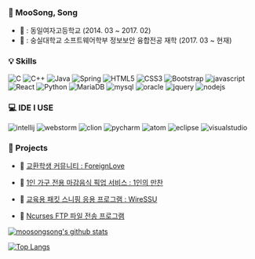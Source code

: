 ### 👩 MooSong, Song
- 🏫 : 동일여자고등학교 (2014. 03 ~ 2017. 02)
- 🏫 : 숭실대학교 소프트웨어학부 정보보안 융합전공 재학 (2017. 03 ~ 현재)

### 💡 Skills
![C](https://img.shields.io/badge/-C-A8B9CC?style=flat-square&logo=C&logoColor=black)
![C++](https://img.shields.io/badge/-C++-00599C?style=flat-square&logo=c&logoColor=white)
![Java](https://img.shields.io/badge/-Java-007396?style=flat-square&logo=Java&logoColor=white)
![Spring](https://img.shields.io/badge/-Spring-6DB33F?style=flat-square&logo=Spring&logoColor=white)
![HTML5](https://img.shields.io/badge/-HTML5-E34F26?style=flat-square&logo=HTML5&logoColor=white)
![CSS3](https://img.shields.io/badge/-CSS3-1572B6?style=flat-square&logo=CSS3&logoColor=white)
![Bootstrap](https://img.shields.io/badge/-Bootstrap-563D7C?style=flat-square&logo=Bootstrap&logoColor=white)
![javascript](https://img.shields.io/badge/-JavaScript-F7Df1E?style=flat-square&logo=JavaScript&logoColor=black)
![React](https://img.shields.io/badge/-ReactNative-61DAFB?style=flat-square&logo=React&logoColor=black)
![Python](https://img.shields.io/badge/-Python-3776AB?style=flat-square&logo=Python&logoColor=white)
![MariaDB](https://img.shields.io/badge/-MariaDB-1F305F?style=flat-square&logo=mariadb&logoColor=white)
![mysql](https://img.shields.io/badge/-MySql-4479A1?style=flat-square&logo=mysql&logoColor=white)
![oracle](https://img.shields.io/badge/-Oracle-F80000?style=flat-square&logo=oracle&logoColor=white)
![jquery](https://img.shields.io/badge/-jQuery-0769AD?style=flat-square&logo=jquery&logoColor=white)
![nodejs](https://img.shields.io/badge/-Node.js-339933?style=flat-square&logo=node.js&logoColor=white)

### 💻 IDE I USE
![intellij](https://img.shields.io/badge/-Intellij-000000?style=flat-square&logo=jetbrains&logoColor=white)
![webstorm](https://img.shields.io/badge/-WebStorm-000000?style=flat-square&logo=webstorm&logoColor=white)
![clion](https://img.shields.io/badge/-CLion-000000?style=flat-square&logo=jetbrains&logoColor=white)
![pycharm](https://img.shields.io/badge/-PyCharm-000000?style=flat-square&logo=pycharm&logoColor=white)
![atom](https://img.shields.io/badge/-Atom-66595C?style=flat-square&logo=atom&logoColor=white)
![eclipse](https://img.shields.io/badge/-eclipse-2C2255?style=flat-square&logo=eclipse&logoColor=white)
![visualstudio](https://img.shields.io/badge/-VisualStudio-5C2D91?style=flat-square&logo=microsoft&logoColor=white)

### 📂 Projects
- 📃 [교환학생 커뮤니티 : ForeignLove](https://github.com/moosongsong/WEB_Project_ForeignLove)
  
- 📃 [1인 가구 전용 마감음식 픽업 서비스 : 1인의 만찬](https://github.com/moosongsong/Dinner41_Spring_Project)
  
- 📃 [교육용 패킷 스니핑 응용 프로그램 : WireSSU](https://github.com/moosongsong/JAVA_Project_WireSSU)

- 📃 [Ncurses FTP 파일 전송 프로그램](https://github.com/moosongsong/FTP_SERVER_in_C_LINUX)

[![moosongsong's github stats](https://github-readme-stats.vercel.app/api?username=moosongsong)](https://github.com/moosongsong)

[![Top Langs](https://github-readme-stats.vercel.app/api/top-langs/?username=moosongsong)](https://github.com/moosongsong)
